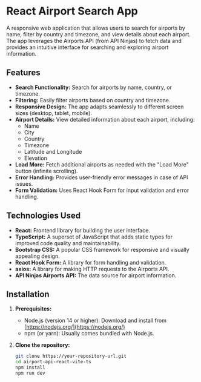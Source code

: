 # React Airport Search App

A responsive web application that allows users to search for airports by name, filter by country and timezone, and view details about each airport. The app leverages the Airports API (from API Ninjas) to fetch data and provides an intuitive interface for searching and exploring airport information.

## Features

- **Search Functionality:** Search for airports by name, country, or timezone.
- **Filtering:** Easily filter airports based on country and timezone.
- **Responsive Design:**  The app adapts seamlessly to different screen sizes (desktop, tablet, mobile).
- **Airport Details:** View detailed information about each airport, including:
    - Name
    - City
    - Country
    - Timezone
    - Latitude and Longitude
    - Elevation
- **Load More:**  Fetch additional airports as needed with the "Load More" button (infinite scrolling).
- **Error Handling:** Provides user-friendly error messages in case of API issues.
- **Form Validation:** Uses React Hook Form for input validation and error handling.

## Technologies Used

- **React:** Frontend library for building the user interface.
- **TypeScript:** A superset of JavaScript that adds static types for improved code quality and maintainability.
- **Bootstrap CSS:** A popular CSS framework for responsive and visually appealing design.
- **React Hook Form:** A library for form handling and validation.
- **axios:** A library for making HTTP requests to the Airports API.
- **API Ninjas Airports API:** The data source for airport information.

## Installation

1. **Prerequisites:**
   - Node.js (version 14 or higher):  Download and install from [https://nodejs.org/](https://nodejs.org/)
   - npm (or yarn): Usually comes bundled with Node.js.

2. **Clone the repository:**
   ```bash
   git clone https://your-repository-url.git
   cd airport-api-react-vite-ts
   npm install
   npm run dev
